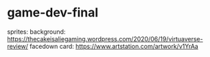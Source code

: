 # game-dev-final

sprites:
background: https://thecakeisaliegaming.wordpress.com/2020/06/19/virtuaverse-review/
facedown card: https://www.artstation.com/artwork/v1YrAa
